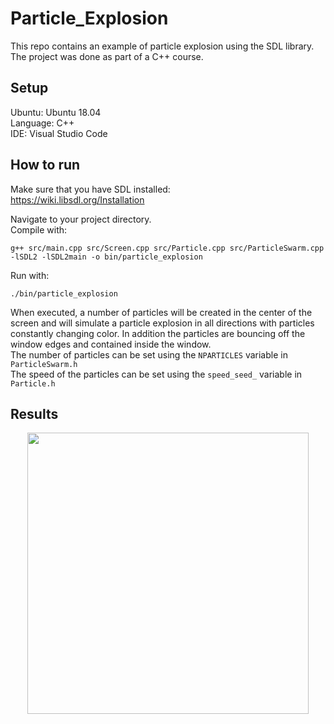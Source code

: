 # Particle_Explosion

This repo contains an example of particle explosion using the SDL library. The project was done as part of a C++ course.  

## Setup
Ubuntu: Ubuntu 18.04  
Language: C++  
IDE: Visual Studio Code  

## How to run
Make sure that you have SDL installed:  
https://wiki.libsdl.org/Installation  

Navigate to your project directory.  
Compile with:  
```
g++ src/main.cpp src/Screen.cpp src/Particle.cpp src/ParticleSwarm.cpp -lSDL2 -lSDL2main -o bin/particle_explosion  
```

Run with:  
```
./bin/particle_explosion  
```

When executed, a number of particles will be created in the center of the screen and will simulate a particle explosion in all directions with particles constantly changing color. In addition the particles are bouncing off the window edges and contained inside the window.  
The number of particles can be set using the `NPARTICLES` variable in `ParticleSwarm.h`  
The speed of the particles can be set using the `speed_seed_` variable in `Particle.h`  

## Results

<p align="center">
  <img src="https://raw.githubusercontent.com/sumejko92/Particle_Explosion/master/results/explosion.png" width="450" /> 
</p>

